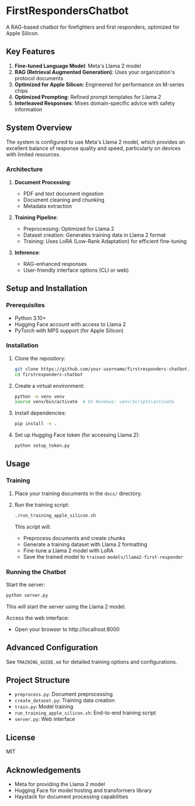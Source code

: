 # FirstRespondersChatbot

A RAG-based chatbot for firefighters and first responders, optimized for Apple Silicon.

## Key Features

1. **Fine-tuned Language Model**: Meta's Llama 2 model
2. **RAG (Retrieval Augmented Generation)**: Uses your organization's protocol documents
3. **Optimized for Apple Silicon**: Engineered for performance on M-series chips
4. **Optimized Prompting**: Refined prompt templates for Llama 2
5. **Interleaved Responses**: Mixes domain-specific advice with safety information

## System Overview

The system is configured to use Meta's Llama 2 model, which provides an excellent balance of response quality and speed, particularly on devices with limited resources.

### Architecture

1. **Document Processing**:
   - PDF and text document ingestion
   - Document cleaning and chunking
   - Metadata extraction

2. **Training Pipeline**:
   - Preprocessing: Optimized for Llama 2
   - Dataset creation: Generates training data in Llama 2 format
   - Training: Uses LoRA (Low-Rank Adaptation) for efficient fine-tuning

3. **Inference**:
   - RAG-enhanced responses
   - User-friendly interface options (CLI or web)

## Setup and Installation

### Prerequisites

- Python 3.10+
- Hugging Face account with access to Llama 2
- PyTorch with MPS support (for Apple Silicon)

### Installation

1. Clone the repository:

   ```bash
   git clone https://github.com/your-username/firstresponders-chatbot.git
   cd firstresponders-chatbot
   ```

2. Create a virtual environment:

   ```bash
   python -m venv venv
   source venv/bin/activate  # On Windows: venv\Scripts\activate
   ```

3. Install dependencies:

   ```bash
   pip install -e .
   ```

4. Set up Hugging Face token (for accessing Llama 2):

   ```bash
   python setup_token.py
   ```

## Usage

### Training

1. Place your training documents in the `docs/` directory.

2. Run the training script:

   ```bash
   ./run_training_apple_silicon.sh
   ```

   This script will:
   - Preprocess documents and create chunks
   - Generate a training dataset with Llama 2 formatting
   - Fine-tune a Llama 2 model with LoRA
   - Save the trained model to `trained-models/llama2-first-responder`

### Running the Chatbot

Start the server:

```bash
python server.py
```

This will start the server using the Llama 2 model.

Access the web interface:
- Open your browser to http://localhost:8000

## Advanced Configuration

See `TRAINING_GUIDE.md` for detailed training options and configurations.

## Project Structure

- `preprocess.py`: Document preprocessing
- `create_dataset.py`: Training data creation
- `train.py`: Model training
- `run_training_apple_silicon.sh`: End-to-end training script
- `server.py`: Web interface

## License

MIT

## Acknowledgements

- Meta for providing the Llama 2 model
- Hugging Face for model hosting and transformers library
- Haystack for document processing capabilities
